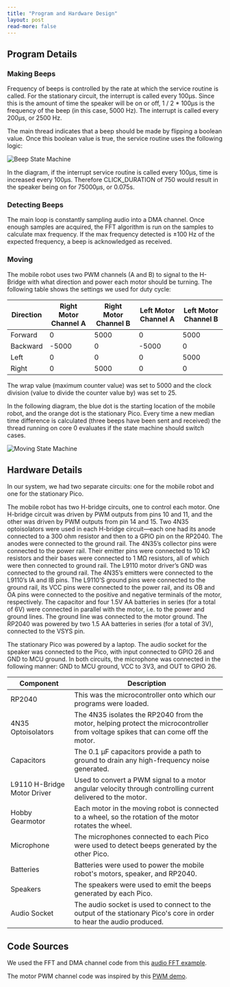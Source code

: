 ```yaml
---
title: "Program and Hardware Design"
layout: post
read-more: false
---
```


## Program Details

### Making Beeps

Frequency of beeps is controlled by the rate at which the service routine is called. For the stationary circuit, the interrupt is called every 100μs. Since this is the amount of time the speaker will be on or off, 1 / 2 * 100μs is the frequency of the beep (in this case, 5000 Hz). The interrupt is called every 200μs, or 2500 Hz.

The main thread indicates that a beep should be made by flipping a boolean value. Once this boolean value is true, the service routine uses the following logic:

![Beep State Machine](https://i.ibb.co/WcW4b9T/final-state-machine-Page-2-drawio.png)

In the diagram, if the interrupt service routine is called every 100μs, time is increased every 100μs. Therefore CLICK_DURATION of 750 would result in the speaker being on for 75000μs, or 0.075s. 

### Detecting Beeps

The main loop is constantly sampling audio into a DMA channel. Once enough samples are acquired, the FFT algorithm is run on the samples to calculate max frequency. If the max frequency detected is ±100 Hz of the expected frequency, a beep is acknowledged as received.

### Moving

The mobile robot uses two PWM channels (A and B) to signal to the H-Bridge with what direction and power each motor should be turning. The following table shows the settings we used for duty cycle:

| Direction | Right Motor Channel A | Right Motor Channel B | Left Motor Channel A | Left Motor Channel B |
| --------- | --------------------- | --------------------- | -------------------- | -------------------- |
| Forward   | 0                     | 5000                  | 0                    | 5000                 |
| Backward  | -5000                 | 0                     | -5000                | 0                    |
| Left      | 0                     | 0                     | 0                    | 5000                 |
| Right     | 0                     | 5000                  | 0                    | 0                    |

The wrap value (maximum counter value) was set to 5000 and the clock division (value to divide the counter value by) was set to 25.

In the following diagram, the blue dot is the starting location of the mobile robot, and the orange dot is the stationary Pico. Every time a new median time difference is calculated (three beeps have been sent and received) the thread running on core 0 evaluates if the state machine should switch cases. 

![Moving State Machine](https://i.ibb.co/pnMGG9B/final-state-machine-Page-1-drawio.png)

## Hardware Details
In our system, we had two separate circuits: one for the mobile robot and one for the stationary Pico. 

The mobile robot has two H-bridge circuits, one to control each motor. One H-bridge circuit was driven by PWM outputs from pins 10 and 11, and the other was driven by PWM outputs from pin 14 and 15. Two 4N35 optoisolators were used in each H-bridge circuit—each one had its anode connected to a 300 ohm resistor and then to a GPIO pin on the RP2040. The anodes were connected to the ground rail. The 4N35’s collector pins were connected to the power rail. Their emitter pins were connected to 10 kΩ resistors and their bases were connected to 1 MΩ resistors, all of which were then connected to ground rail. The L9110 motor driver’s GND was connected to the ground rail. The 4N35’s emitters were connected to the L9110’s IA and IB pins. The L9110’S ground pins were connected to the ground rail, its VCC pins were connected to the power rail, and its OB and OA pins were connected to the positive and negative terminals of the motor, respectively. The capacitor and four 1.5V AA batteries in series (for a total of 6V) were connected in parallel with the motor, i.e. to the power and ground lines. The ground line was connected to the motor ground. The RP2040 was powered by two 1.5 AA batteries in series (for a total of 3V), connected to the VSYS pin. 

The stationary Pico was powered by a laptop. The audio socket for the speaker was connected to the Pico, with input connected to GPIO 26 and GND to MCU ground. In both circuits, the microphone was connected in the following manner: GND to MCU ground, VCC to 3V3, and OUT to GPIO 26.

| Component | Description | 
| --------- | ------------| 
| RP2040 | This was the microcontroller onto which our programs were loaded. | 
| 4N35 Optoisolators | The 4N35 isolates the RP2040 from the motor, helping protect the microcontroller from voltage spikes that can come off the motor. |
| Capacitors | The 0.1 μF capacitors provide a path to ground to drain any high-frequency noise generated. |
| L9110 H-Bridge Motor Driver | Used to convert a PWM signal to a motor angular velocity through controlling current delivered to the motor. |
| Hobby Gearmotor | Each motor in the moving robot is connected to a wheel, so the rotation of the motor rotates the wheel. |
| Microphone | The microphones connected to each Pico were used to detect beeps generated by the other Pico. |
| Batteries | Batteries were used to power the mobile robot's motors, speaker, and RP2040. |
| Speakers | The speakers were used to emit the beeps generated by each Pico. |
| Audio Socket | The audio socket is used to connect to the output of the stationary Pico's core in order to hear the audio produced. |



## Code Sources
We used the FFT and DMA channel code from this [audio FFT example](https://github.com/vha3/Hunter-Adams-RP2040-Demos/blob/master/Lab_1/Audio_FFT/fft.c).

The motor PWM channel code was inspired by this [PWM demo](https://github.com/vha3/Hunter-Adams-RP2040-Demos/blob/master/Lab_3/PWM_Demo/pwm-demo.c).


